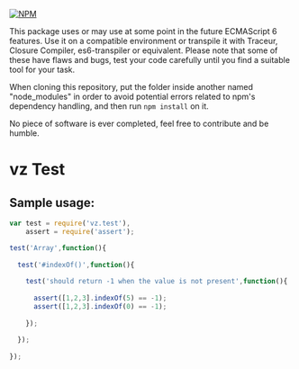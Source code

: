 [![NPM](https://nodei.co/npm/vz.test.png?downloads=true)](https://nodei.co/npm/vz.test/)

This package uses or may use at some point in the future ECMAScript 6 features. Use it on a compatible environment or transpile it with Traceur, Closure Compiler, es6-transpiler or equivalent. Please note that some of these have flaws and bugs, test your code carefully until you find a suitable tool for your task.

When cloning this repository, put the folder inside another named "node_modules" in order to avoid potential errors related to npm's dependency handling, and then run `npm install` on it.

No piece of software is ever completed, feel free to contribute and be humble.

# vz Test

## Sample usage:

```javascript
var test = require('vz.test'),
    assert = require('assert');

test('Array',function(){
  
  test('#indexOf()',function(){
    
    test('should return -1 when the value is not present',function(){
      
      assert([1,2,3].indexOf(5) == -1);
      assert([1,2,3].indexOf(0) == -1);
      
    });
    
  });
  
});
```
